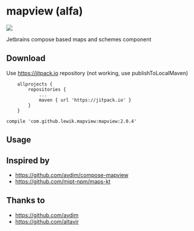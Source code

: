 # mapview (alfa)

[![](https://jitpack.io/v/lewik/mapview.svg)](https://jitpack.io/#lewik/mapview)

Jetbrains compose based maps and schemes component


## Download
Use https://jitpack.io repository (not working, use publishToLocalMaven)
```
	allprojects {
		repositories {
			...
			maven { url 'https://jitpack.io' }
		}
	}
```

```
compile 'com.github.lewik.mapview:mapview:2.0.4'
```

## Usage


## Inspired by
- https://github.com/avdim/compose-mapview 
- https://github.com/mipt-npm/maps-kt
## Thanks to
- https://github.com/avdim
- https://github.com/altavir
